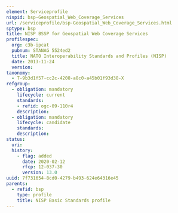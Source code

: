 ```yaml
---
element: Serviceprofile
nispid: bsp-Geospatial_Web_Coverage_Services
url: /serviceprofile/bsp-Geospatial_Web_Coverage_Services.html
sptype: bsp
title: NISP BSSP for Geospatial Web Coverage Services
profilespec:
  org: c3b-ipcat
  pubnum: STANAG 5524ed2
  title: NATO Interoperability Standards and Profiles (NISP)
  date: 2013-11-24
  version: 
taxonomy:
  - T-9b3d1f57-cc2c-4208-a8c0-a45b01f93d38-X
refgroup:
  - obligation: mandatory
    lifecycle: current
    standards: 
    - refid: ogc-09-110r4
    description: 
  - obligation: mandatory
    lifecycle: candidate
    standards: 
    description: 
status:
  uri: 
  history: 
    - flag: added
      date: 2020-02-12
      rfcp: 12-037-30
      version: 13.0
uuid: 7f731654-8cd0-4279-b493-624e64316e45
parents:
  - refid: bsp
    type: profile
    title: NISP Basic Standards profile
---
```

